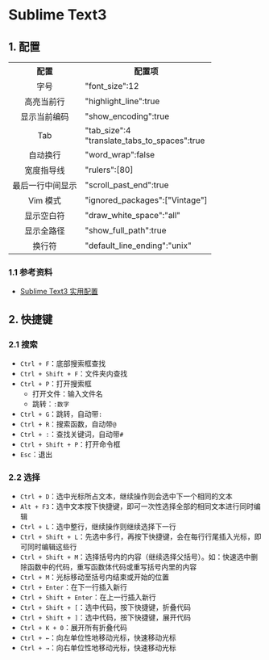 # Sublime Text3

## 1. 配置

<table>
    <tr><th align="center">配置</th><th>配置项</th></tr>
    <tr><td align="center">字号</td><td>"font_size":12</td></tr>
    <tr><td align="center">高亮当前行</td><td>"highlight_line":true</td></tr>
    <tr><td align="center">显示当前编码</td><td>"show_encoding":true</td></tr>
    <tr><td align="center">Tab</td><td>"tab_size":4<br/>"translate_tabs_to_spaces":true</td></tr>
    <tr><td align="center">自动换行</td><td>"word_wrap":false</td></tr>
    <tr><td align="center">宽度指导线</td><td>"rulers":[80]</td></tr>
    <tr><td align="center">最后一行中间显示</td><td>"scroll_past_end":true</td></tr>
    <tr><td align="center">Vim 模式</td><td>"ignored_packages":["Vintage"]</td></tr>
    <tr><td align="center">显示空白符</td><td>"draw_white_space":"all"</td></tr>
    <tr><td align="center">显示全路径</td><td>"show_full_path":true</td></tr>
    <tr><td align="center">换行符</td><td>"default_line_ending":"unix"</td></tr>
</table>

### 1.1 参考资料

- [Sublime Text3 实用配置](https://segmentfault.com/a/1190000002596724)

## 2. 快捷键

### 2.1 搜索

- `Ctrl + F`：底部搜索框查找
- `Ctrl + Shift + F`：文件夹内查找
- `Ctrl + P`：打开搜索框
    - 打开文件：输入文件名
    - 跳转：`:数字`
- `Ctrl + G`：跳转，自动带`:`
- `Ctrl + R`：搜索函数，自动带`@`
- `Ctrl + :`：查找关键词，自动带`#`
- `Ctrl + Shift + P`：打开命令框
- `Esc`：退出

### 2.2 选择

- `Ctrl + D`：选中光标所占文本，继续操作则会选中下一个相同的文本
- `Alt + F3`：选中文本按下快捷键，即可一次性选择全部的相同文本进行同时编辑
- `Ctrl + L`：选中整行，继续操作则继续选择下一行
- `Ctrl + Shift + L`：先选中多行，再按下快捷键，会在每行行尾插入光标，即可同时编辑这些行
- `Ctrl + Shift + M`：选择括号内的内容（继续选择父括号）。如：快速选中删除函数中的代码，重写函数体代码或重写括号内里的内容
- `Ctrl + M`：光标移动至括号内结束或开始的位置
- `Ctrl + Enter`：在下一行插入新行
- `Ctrl + Shift + Enter`：在上一行插入新行
- `Ctrl + Shift + [`：选中代码，按下快捷键，折叠代码
- `Ctrl + Shift + ]`：选中代码，按下快捷键，展开代码
- `Ctrl + K + 0`：展开所有折叠代码
- `Ctrl + ←`：向左单位性地移动光标，快速移动光标
- `Ctrl + →`：向右单位性地移动光标，快速移动光标
